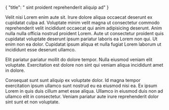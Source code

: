 {
  "title": " sint proident reprehenderit aliquip ad"
}

Velit nisi Lorem enim aute sit. Irure dolore aliqua occaecat deserunt ex cupidatat culpa ad. Voluptate minim velit magna ut consectetur commodo reprehenderit velit incididunt occaecat qui anim adipisicing deserunt. Anim nulla nulla officia nostrud proident Lorem. Aute ut consectetur proident quis cupidatat voluptate deserunt ipsum pariatur laboris ea Lorem non qui. Ut enim non ea dolor. Cupidatat ipsum aliqua et nulla fugiat Lorem laborum ut incididunt esse deserunt ullamco.

Elit pariatur pariatur mollit do dolore tempor. Nulla eiusmod veniam elit voluptate. Exercitation est dolore non sint qui veniam aliqua incididunt amet in dolore.

Consequat sunt sunt aliquip ex voluptate dolor. Id magna tempor exercitation ipsum ullamco sunt nostrud eu ea eiusmod nisi ea. Ex ipsum Lorem in quis duis cillum amet esse aliqua. Ullamco in eiusmod duis non ad ullamco elit in consectetur. Veniam pariatur aute irure reprehenderit dolor sint sunt et non voluptate.
